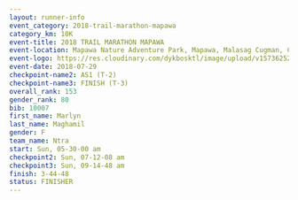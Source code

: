```yaml
---
layout: runner-info 
event_category: 2018-trail-marathon-mapawa 
category_km: 10K 
event-title: 2018 TRAIL MARATHON MAPAWA 
event-location: Mapawa Nature Adventure Park, Mapawa, Malasag Cugman, Cagayan de Oro 
event-logo: https://res.cloudinary.com/dykbosktl/image/upload/v1573625214/Logo/Trail-Marathon-Mapawa_xzjdcg.png 
event-date: 2018-07-29 
checkpoint-name2: AS1 (T-2) 
checkpoint-name3: FINISH (T-3) 
overall_rank: 153
gender_rank: 80
bib: 10007
first_name: Marlyn
last_name: Maghamil
gender: F
team_name: Ntra
start: Sun, 05-30-00 am
checkpoint2: Sun, 07-12-08 am
checkpoint3: Sun, 09-14-48 am
finish: 3-44-48
status: FINISHER
---
```

